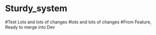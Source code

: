 # Sturdy_system
#Test Lots and lots of changes
#lots and lots of changes
#From Feature, Ready to merge into Dev

